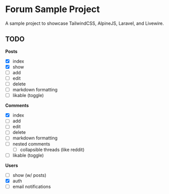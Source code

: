# Forum Sample Project

A sample project to showcase TailwindCSS, AlpineJS, Laravel, and Livewire.

## TODO

**Posts**
- [x] index
- [x] show
- [ ] add
- [ ] edit
- [ ] delete
- [ ] markdown formatting
- [ ] likable (toggle)

**Comments**
- [x] index
- [ ] add
- [ ] edit
- [ ] delete
- [ ] markdown formatting
- [ ] nested comments
    - [ ] collapsible threads (like reddit)
- [ ] likable (toggle)

**Users**
- [ ] show (w/ posts)
- [x] auth
- [ ] email notifications
